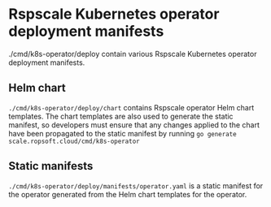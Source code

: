 # Rspscale Kubernetes operator deployment manifests

./cmd/k8s-operator/deploy contain various Rspscale Kubernetes operator deployment manifests.

## Helm chart

`./cmd/k8s-operator/deploy/chart` contains Rspscale operator Helm chart templates.
The chart templates are also used to generate the static manifest, so developers must ensure that any changes applied to the chart have been propagated to the static manifest by running `go generate scale.ropsoft.cloud/cmd/k8s-operator`

## Static manifests

`./cmd/k8s-operator/deploy/manifests/operator.yaml` is a static manifest for the operator generated from the Helm chart templates for the operator.